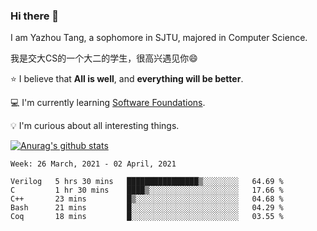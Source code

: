 ### Hi there 👋
I am Yazhou Tang, a sophomore in SJTU, majored in Computer Science.

我是交大CS的一个大二的学生，很高兴遇见你:smile:

:star: I believe that **All is well**, and **everything will be better**.

:computer: I'm currently learning [Software Foundations](https://softwarefoundations.cis.upenn.edu/).

:bulb: I'm curious about all interesting things.

[![Anurag's github stats](https://github-readme-stats.vercel.app/api?username=ADSWT518&count_private=true)](https://github.com/anuraghazra/github-readme-stats)

<!--START_SECTION:waka-->
```text
Week: 26 March, 2021 - 02 April, 2021

Verilog   5 hrs 30 mins   ████████████████▒░░░░░░░░   64.69 % 
C         1 hr 30 mins    ████▒░░░░░░░░░░░░░░░░░░░░   17.66 % 
C++       23 mins         █▒░░░░░░░░░░░░░░░░░░░░░░░   04.68 % 
Bash      21 mins         █░░░░░░░░░░░░░░░░░░░░░░░░   04.29 % 
Coq       18 mins         █░░░░░░░░░░░░░░░░░░░░░░░░   03.55 % 
```
<!--END_SECTION:waka-->

<!--
**ADSWT518/ADSWT518** is a ✨ _special_ ✨ repository because its `README.md` (this file) appears on your GitHub profile.

Here are some ideas to get you started:

- 🔭 I’m currently working on ...
- 🌱 I’m currently learning ...
- 👯 I’m looking to collaborate on ...
- 🤔 I’m looking for help with ...
- 💬 Ask me about ...
- 📫 How to reach me: ...
- 😄 Pronouns: ...
- ⚡ Fun fact: ...
-->
